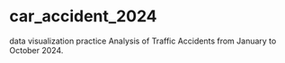# car_accident_2024
data visualization practice
Analysis of Traffic Accidents from January to October 2024.
